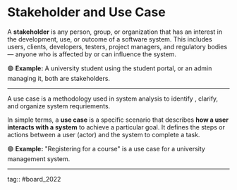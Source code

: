 # Stakeholder and Use Case

A **stakeholder** is any person, group, or organization that has an interest in the development, use, or outcome of a software system. This includes users, clients, developers, testers, project managers, and regulatory bodies — anyone who is affected by or can influence the system.

🟢 **Example:** A university student using the student portal, or an admin managing it, both are stakeholders.

---

A use case is a methodology used in system analysis to identify , clarify, and organize system requriements. 

In simple terms, a **use case** is a specific scenario that describes **how a user interacts with a system** to achieve a particular goal. It defines the steps or actions between a user (actor) and the system to complete a task.

🟢 **Example:** "Registering for a course" is a use case for a university management system.

---

tag:: #board_2022